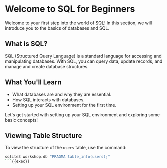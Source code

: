 
# Welcome to SQL for Beginners

Welcome to your first step into the world of SQL! In this section, we will introduce you to the basics of databases and SQL.

## What is SQL?

SQL (Structured Query Language) is a standard language for accessing and manipulating databases. With SQL, you can query data, update records, and manage and create database structures.

## What You'll Learn

- What databases are and why they are essential.
- How SQL interacts with databases.
- Setting up your SQL environment for the first time.

Let's get started with setting up your SQL environment and exploring some basic concepts!


## Viewing Table Structure

To view the structure of the `users` table, use the command:

```bash
sqlite3 workshop.db "PRAGMA table_info(users);"
```{{exec}}
